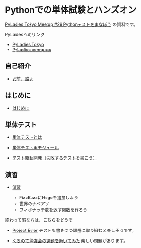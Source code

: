 # Pythonでの単体試験とハンズオン

[PyLadies Tokyo Meetup #29 Pythonテストをまなぼう](https://pyladies-tokyo.connpass.com/event/76967/) の資料です。

PyLaidesへのリンク

- [PyLadies Tokyo](http://tokyo.pyladies.com/)
- [PyLadies connpass](https://pyladies-tokyo.connpass.com/)

## 自己紹介

- [お前、誰よ](0_WhoAmI.md)

## はじめに

- [はじめに](1_FirstTalk.md)

## 単体テスト

- [単体テストとは](2_AboutTest.md)

- [単体テスト用モジュール](3_TestModule.md)

- [テスト駆動開発（失敗するテストを書こう）](4_TDD.md)

## 演習

- [演習](./Exercises/README.md)

  - FizzBuzzにHogeを追加しよう
  - 世界のナベアツ
  - フィボナッチ数を返す関数を作ろう

終わって暇な方は、こちらをどうぞ

- [Project Euler](https://projecteuler.net/archives)
テストも書きつつ課題に取り組むと楽しそうです。

- [くろのて勉強会の課題を解いてみた](https://github.com/okusama27/cronete_task)
楽しい問題があります。
